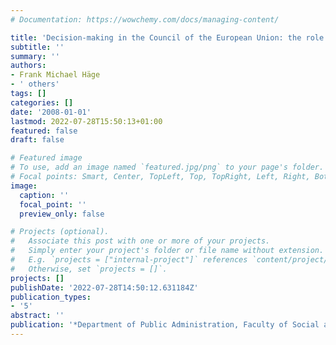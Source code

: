 ```yaml
---
# Documentation: https://wowchemy.com/docs/managing-content/

title: 'Decision-making in the Council of the European Union: the role of committees'
subtitle: ''
summary: ''
authors:
- Frank Michael Häge
- ' others'
tags: []
categories: []
date: '2008-01-01'
lastmod: 2022-07-28T15:50:13+01:00
featured: false
draft: false

# Featured image
# To use, add an image named `featured.jpg/png` to your page's folder.
# Focal points: Smart, Center, TopLeft, Top, TopRight, Left, Right, BottomLeft, Bottom, BottomRight.
image:
  caption: ''
  focal_point: ''
  preview_only: false

# Projects (optional).
#   Associate this post with one or more of your projects.
#   Simply enter your project's folder or file name without extension.
#   E.g. `projects = ["internal-project"]` references `content/project/deep-learning/index.md`.
#   Otherwise, set `projects = []`.
projects: []
publishDate: '2022-07-28T14:50:12.631184Z'
publication_types:
- '5'
abstract: ''
publication: '*Department of Public Administration, Faculty of Social and Behavioural~…*'
---
```

